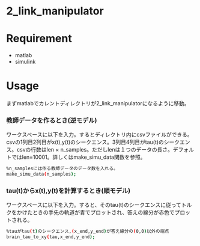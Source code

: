 # 2_link_manipulator
 
# Requirement
 
* matlab
* simulink
 
# Usage
まずmatlabでカレントディレクトリが2_link_manipulatorになるように移動。

### 教師データを作るとき(逆モデル)

ワークスペースに以下を入力。するとディレクトリ内にcsvファイルができる。csvの1列目2列目がx(t),y(t)のシークエンス。3列目4列目がtau(t)のシークエンス。csvの行数はlen × n_samples。ただしlenは１つのデータの長さ。デフォルトではlen=10001。詳しくはmake_simu_data関数を参照。
```bash
%n_samplesには作る教師データのデータ数を入れる。
make_simu_data(n_samples);
```

### tau(t)からx(t),y(t)を計算するとき(順モデル)

ワークスペースに以下を入力。すると、そのtau(t)のシークエンスに従ってトルクをかけたときの手先の軌道が青でプロットされ、答えの線分が赤色でプロットされる。
```bash
%tauがtau(t)のシークエンス,(x_end,y_end)が答え線分の(0,0)以外の端点
brain_tau_to_xy(tau,x_end,y_end);
```
